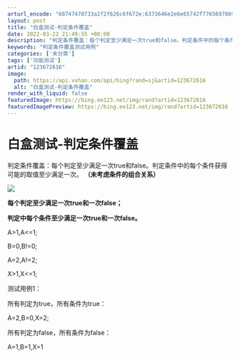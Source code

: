 ```yaml
---
arturl_encode: "68747470733a2f2f626c6f672e:6373646e2e6e65742f77656978696e5f33383737353637362f:61727469636c652f64657461696c732f313233363732363136"
layout: post
title: "白盒测试-判定条件覆盖"
date: 2022-03-22 21:49:55 +08:00
description: "判定条件覆盖：每个判定至少满足一次true和false。判定条件中的每个条件获得可能的取值至少满足一"
keywords: "判定条件覆盖测试用例"
categories: ['未分类']
tags: ['功能测试']
artid: "123672616"
image:
  path: https://api.vvhan.com/api/bing?rand=sj&artid=123672616
  alt: "白盒测试-判定条件覆盖"
render_with_liquid: false
featuredImage: https://bing.ee123.net/img/rand?artid=123672616
featuredImagePreview: https://bing.ee123.net/img/rand?artid=123672616
---
```


# 白盒测试-判定条件覆盖

判定条件覆盖：每个判定至少满足一次true和false。判定条件中的每个条件获得可能的取值至少满足一次。
**（未考虑条件的组合关系）**

![](https://i-blog.csdnimg.cn/blog_migrate/7f1cc984010aecc65d50044342ba1f00.png)

**每个判定至少满足一次true和一次false；**

**判定中每个条件至少满足一次true和一次false。**

A>1,A<=1;

B=0,B!=0;

A=2,A!=2;

X>1,X<=1;

测试用例1：

所有判定为true，所有条件为true：

A=2,B=0,X=2;

所有判定为false，所有条件为false：

A=1,B=1,X=1